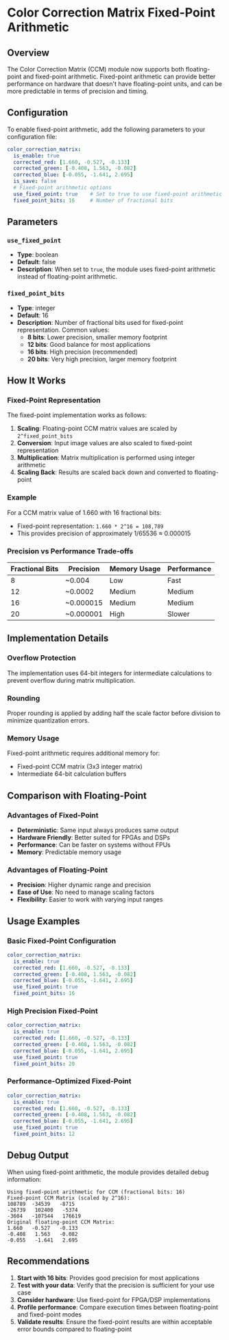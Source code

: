 # Color Correction Matrix Fixed-Point Arithmetic

## Overview

The Color Correction Matrix (CCM) module now supports both floating-point and fixed-point arithmetic. Fixed-point arithmetic can provide better performance on hardware that doesn't have floating-point units, and can be more predictable in terms of precision and timing.

## Configuration

To enable fixed-point arithmetic, add the following parameters to your configuration file:

```yaml
color_correction_matrix:
  is_enable: true
  corrected_red: [1.660, -0.527, -0.133]
  corrected_green: [-0.408, 1.563, -0.082]
  corrected_blue: [-0.055, -1.641, 2.695]
  is_save: false
  # Fixed-point arithmetic options
  use_fixed_point: true    # Set to true to use fixed-point arithmetic
  fixed_point_bits: 16     # Number of fractional bits
```

## Parameters

### `use_fixed_point`
- **Type**: boolean
- **Default**: false
- **Description**: When set to `true`, the module uses fixed-point arithmetic instead of floating-point arithmetic.

### `fixed_point_bits`
- **Type**: integer
- **Default**: 16
- **Description**: Number of fractional bits used for fixed-point representation. Common values:
  - **8 bits**: Lower precision, smaller memory footprint
  - **12 bits**: Good balance for most applications
  - **16 bits**: High precision (recommended)
  - **20 bits**: Very high precision, larger memory footprint

## How It Works

### Fixed-Point Representation
The fixed-point implementation works as follows:

1. **Scaling**: Floating-point CCM matrix values are scaled by `2^fixed_point_bits`
2. **Conversion**: Input image values are also scaled to fixed-point representation
3. **Multiplication**: Matrix multiplication is performed using integer arithmetic
4. **Scaling Back**: Results are scaled back down and converted to floating-point

### Example
For a CCM matrix value of 1.660 with 16 fractional bits:
- Fixed-point representation: `1.660 * 2^16 = 108,789`
- This provides precision of approximately 1/65536 ≈ 0.000015

### Precision vs Performance Trade-offs

| Fractional Bits | Precision | Memory Usage | Performance |
|----------------|-----------|--------------|-------------|
| 8              | ~0.004    | Low          | Fast        |
| 12             | ~0.0002   | Medium       | Medium      |
| 16             | ~0.000015 | Medium       | Medium      |
| 20             | ~0.000001 | High         | Slower      |

## Implementation Details

### Overflow Protection
The implementation uses 64-bit integers for intermediate calculations to prevent overflow during matrix multiplication.

### Rounding
Proper rounding is applied by adding half the scale factor before division to minimize quantization errors.

### Memory Usage
Fixed-point arithmetic requires additional memory for:
- Fixed-point CCM matrix (3x3 integer matrix)
- Intermediate 64-bit calculation buffers

## Comparison with Floating-Point

### Advantages of Fixed-Point
- **Deterministic**: Same input always produces same output
- **Hardware Friendly**: Better suited for FPGAs and DSPs
- **Performance**: Can be faster on systems without FPUs
- **Memory**: Predictable memory usage

### Advantages of Floating-Point
- **Precision**: Higher dynamic range and precision
- **Ease of Use**: No need to manage scaling factors
- **Flexibility**: Easier to work with varying input ranges

## Usage Examples

### Basic Fixed-Point Configuration
```yaml
color_correction_matrix:
  is_enable: true
  corrected_red: [1.660, -0.527, -0.133]
  corrected_green: [-0.408, 1.563, -0.082]
  corrected_blue: [-0.055, -1.641, 2.695]
  use_fixed_point: true
  fixed_point_bits: 16
```

### High Precision Fixed-Point
```yaml
color_correction_matrix:
  is_enable: true
  corrected_red: [1.660, -0.527, -0.133]
  corrected_green: [-0.408, 1.563, -0.082]
  corrected_blue: [-0.055, -1.641, 2.695]
  use_fixed_point: true
  fixed_point_bits: 20
```

### Performance-Optimized Fixed-Point
```yaml
color_correction_matrix:
  is_enable: true
  corrected_red: [1.660, -0.527, -0.133]
  corrected_green: [-0.408, 1.563, -0.082]
  corrected_blue: [-0.055, -1.641, 2.695]
  use_fixed_point: true
  fixed_point_bits: 12
```

## Debug Output

When using fixed-point arithmetic, the module provides detailed debug information:

```
Using fixed-point arithmetic for CCM (fractional bits: 16)
Fixed-point CCM Matrix (scaled by 2^16):
108789  -34539   -8715
-26739   102400   -5374
-3604   -107544   176619
Original floating-point CCM Matrix:
1.660   -0.527   -0.133
-0.408   1.563   -0.082
-0.055   -1.641   2.695
```

## Recommendations

1. **Start with 16 bits**: Provides good precision for most applications
2. **Test with your data**: Verify that the precision is sufficient for your use case
3. **Consider hardware**: Use fixed-point for FPGA/DSP implementations
4. **Profile performance**: Compare execution times between floating-point and fixed-point modes
5. **Validate results**: Ensure the fixed-point results are within acceptable error bounds compared to floating-point 